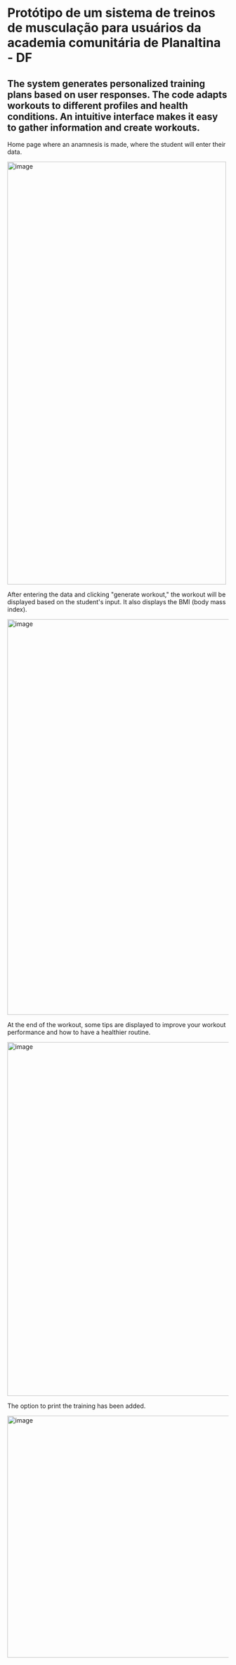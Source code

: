 # Protótipo de um sistema de treinos de musculação para usuários da academia comunitária de Planaltina - DF

## The system generates personalized training plans based on user responses. The code adapts workouts to different profiles and health conditions. An intuitive interface makes it easy to gather information and create workouts.


Home page where an anamnesis is made, where the student will enter their data.

<img width="498" height="963" alt="image" src="https://github.com/user-attachments/assets/d8f0543b-2105-43f2-8884-1da0e93613af" />


After entering the data and clicking "generate workout," the workout will be displayed based on the student's input. It also displays the BMI (body mass index).

<img width="560" height="901" alt="image" src="https://github.com/user-attachments/assets/3ff0b00d-5ded-42c0-9fc7-9193c115073f" />


At the end of the workout, some tips are displayed to improve your workout performance and how to have a healthier routine. 

<img width="606" height="806" alt="image" src="https://github.com/user-attachments/assets/e517019a-9f81-4f1d-b068-3f6e9567bfac" />


The option to print the training has been added.

<img width="761" height="551" alt="image" src="https://github.com/user-attachments/assets/a3aa8b51-20b4-4696-ae28-451341a7249d" />




